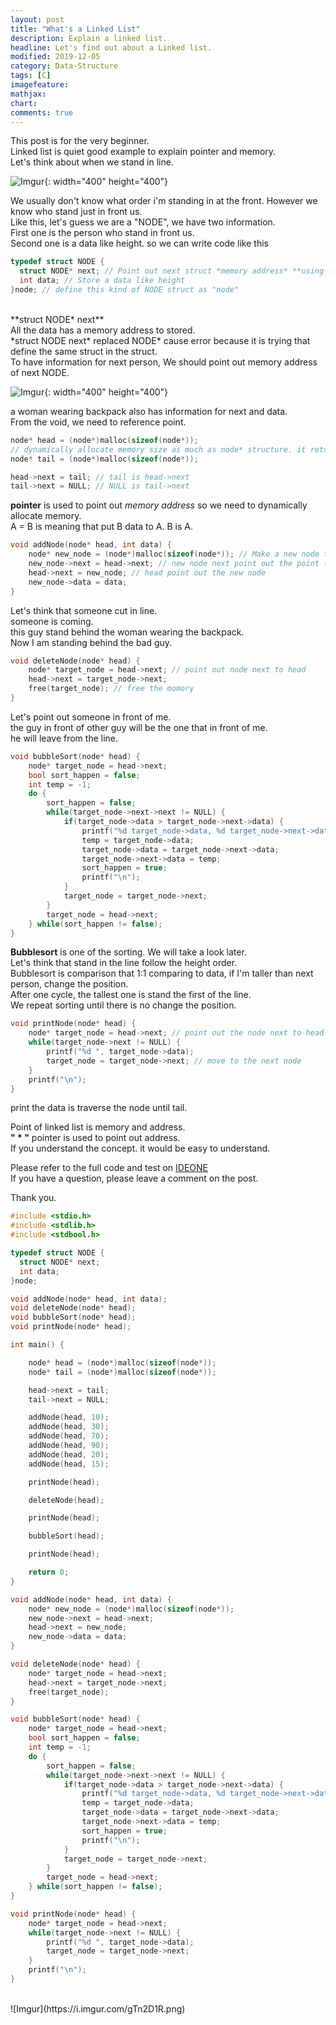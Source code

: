 ```yaml
---
layout: post
title: "What's a Linked List"
description: Explain a linked list.
headline: Let's find out about a Linked list.
modified: 2019-12-05
category: Data-Structure
tags: [C]
imagefeature:
mathjax:
chart:
comments: true
---
```


This post is for the very beginner.<br>
Linked list is quiet good example to explain pointer and memory.<br>
Let's think about when we stand in line.<br>

![Imgur](https://i.imgur.com/sCP6WZD.jpg){: width="400" height="400"}

We usually don't know what order i'm standing in at the front. However we know who stand just in front us.<br>
Like this, let's guess we are a "NODE", we have two information.<br>
First one is the person who stand in front us.<br>
Second one is a data like height. so we can write code like this<br>

```c
typedef struct NODE {
  struct NODE* next; // Point out next struct *memory address* **using pointer( * )**
  int data; // Store a data like height
}node; // define this kind of NODE struct as "node"
```

<br>
**struct NODE* next**<br>
All the data has a memory address to stored.<br>
*struct NODE next* replaced NODE* cause error because it is trying that define the same struct in the struct.<br>
To have information for next person, We should point out memory address of next NODE.<br>

![Imgur](https://i.imgur.com/QT6yFfn.jpg){: width="400" height="400"}

a woman wearing backpack also has information for next and data.<br>
From the void, we need to reference point.<br>

```c
node* head = (node*)malloc(sizeof(node*));
// dynamically allocate memory size as much as node* structure. it returns memory address.
node* tail = (node*)malloc(sizeof(node*));

head->next = tail; // tail is head->next
tail->next = NULL; // NULL is tail->next
```

**pointer** is used to point out *memory address* so we need to dynamically allocate memory.<br>
A = B is meaning that put B data to A. B is A.<br>

```c
void addNode(node* head, int data) {
	node* new_node = (node*)malloc(sizeof(node*)); // Make a new node to add
	new_node->next = head->next; // new node next point out the point that head pointed.
	head->next = new_node; // head point out the new node
	new_node->data = data;
}
```

Let's think that someone cut in line.<br>
someone is coming.<br>
this guy stand behind the woman wearing the backpack.<br>
Now I am standing behind the bad guy.<br>

```c
void deleteNode(node* head) {
	node* target_node = head->next; // point out node next to head
	head->next = target_node->next;
	free(target_node); // free the momory
}
```

Let's point out someone in front of me.<br>
the guy in front of other guy will be the one that in front of me.<br>
he will leave from the line.<br>

```c
void bubbleSort(node* head) {
	node* target_node = head->next;
	bool sort_happen = false;
	int temp = -1;
	do {
		sort_happen = false;
		while(target_node->next->next != NULL) {
			if(target_node->data > target_node->next->data) {
				printf("%d target_node->data, %d target_node->next->data changed", target_node->data, target_node->next->data);
				temp = target_node->data;
				target_node->data = target_node->next->data;
				target_node->next->data = temp;
				sort_happen = true;
				printf("\n");
			}
			target_node = target_node->next;
		}
		target_node = head->next;
	} while(sort_happen != false);
}
```

**Bubblesort** is one of the sorting. We will take a look later.<br>
Let's think that stand in the line follow the height order.<br>
Bubblesort is comparison that 1:1 comparing to data, if I'm taller than next person, change the position.<br>
After one cycle, the tallest one is stand the first of the line.<br>
We repeat sorting until there is no change the position.<br>

```c
void printNode(node* head) {
	node* target_node = head->next; // point out the node next to head
	while(target_node->next != NULL) {
		printf("%d ", target_node->data);
		target_node = target_node->next; // move to the next node
	}
	printf("\n");
}
```

print the data is traverse the node until tail.<br>

Point of linked list is memory and address.<br>
**" * "** pointer is used to point out address.<br>
If you understand the concept. it would be easy to understand.<br>

Please refer to the full code and test on [IDEONE](https://ideone.com/ideone/Index/submit/) <br>
If you have a question, please leave a comment on the post.<br>

Thank you.<br>

```c
#include <stdio.h>
#include <stdlib.h>
#include <stdbool.h>

typedef struct NODE {
  struct NODE* next;
  int data;
}node;

void addNode(node* head, int data);
void deleteNode(node* head);
void bubbleSort(node* head);
void printNode(node* head);

int main() {

	node* head = (node*)malloc(sizeof(node*));
	node* tail = (node*)malloc(sizeof(node*));

	head->next = tail;
	tail->next = NULL;

	addNode(head, 10);
	addNode(head, 30);
	addNode(head, 70);
	addNode(head, 90);
	addNode(head, 20);
	addNode(head, 15);

	printNode(head);

	deleteNode(head);

	printNode(head);

	bubbleSort(head);

	printNode(head);

	return 0;  
}

void addNode(node* head, int data) {
	node* new_node = (node*)malloc(sizeof(node*));
	new_node->next = head->next;
	head->next = new_node;
	new_node->data = data;
}

void deleteNode(node* head) {
	node* target_node = head->next;
	head->next = target_node->next;
	free(target_node);
}

void bubbleSort(node* head) {
	node* target_node = head->next;
	bool sort_happen = false;
	int temp = -1;
	do {
		sort_happen = false;
		while(target_node->next->next != NULL) {
			if(target_node->data > target_node->next->data) {
				printf("%d target_node->data, %d target_node->next->data changed", target_node->data, target_node->next->data);
				temp = target_node->data;
				target_node->data = target_node->next->data;
				target_node->next->data = temp;
				sort_happen = true;
				printf("\n");
			}
			target_node = target_node->next;
		}
		target_node = head->next;
	} while(sort_happen != false);
}

void printNode(node* head) {
	node* target_node = head->next;
	while(target_node->next != NULL) {
		printf("%d ", target_node->data);
		target_node = target_node->next;
	}
	printf("\n");
}
```
<br>
![Imgur](https://i.imgur.com/gTn2D1R.png)
